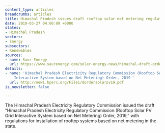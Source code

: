 ```yaml
---
content_type: articles
breadcrumbs: articles
title: Himachal Pradesh issues draft rooftop solar net metering regulations
date: 2019-03-27 04:00:00 +0000
states:
- Himachal Pradesh
sectors:
- Energy
subsectors:
- Renewables
sources:
- name: Saur Energy
  url: https://www.saurenergy.com/solar-energy-news/himachal-draft-order-rooftop-solar-net-metering
details:
- name: 'Himachal Pradesh Electricity Regulatory Commission (Rooftop Solar PV Grid
    Interactive System based on Net Metering) Order, 2019 '
  url: http://new1.hperc.org/File1/dordersolarpv19.pdf
is_newsletter: false

---
```

The Himachal Pradesh Electricity Regulatory Commission issued the draft “Himachal Pradesh Electricity Regulatory Commission (Rooftop Solar PV Grid Interactive System based on Net Metering) Order, 2019,” with regulations for installation of rooftop systems based on net metering in the state.
